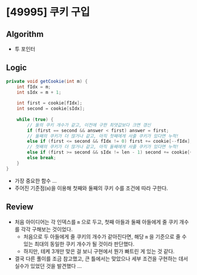 # [49995] 쿠키 구입

## Algorithm
- 투 포인터

## Logic

```java
private void getCookie(int m) {
    int fIdx = m;
    int sIdx = m + 1;
    
    int first = cookie[fIdx];
    int second = cookie[sIdx];
    
    while (true) {
        // 둘의 쿠키 개수가 같고, 이전에 구한 최댓값보다 크면 갱신
        if (first == second && answer < first) answer = first;
        // 둘째의 쿠키가 더 많거나 같고, 아직 첫째에게 사줄 쿠키가 있다면 누적!
        else if (first <= second && fIdx != 0) first += cookie[--fIdx];
        // 첫째의 쿠키가 더 많거나 같고, 아직 둘째에게 사줄 쿠키가 있다면 누적!
        else if (first >= second && sIdx != len - 1) second += cookie[++sIdx];
        else break;
    }
}
```

- 가장 중요한 함수 ...
- 주어진 기준점(`m`)을 이용해 첫째와 둘째의 쿠키 수를 조건에 따라 구한다.

## Review
- 처음 아이디어는 각 인덱스를 `m` 으로 두고, 첫째 아들과 둘째 아들에게 줄 쿠키 개수를 각각 구해보는 것이었다.
  - 처음으로 두 아들에게 줄 쿠키의 개수가 같아진다면, 해당 `m` 을 기준으로 줄 수 있는 최대의 동일한 쿠키 개수가 될 것이라 판단했다.
  - 하지만, 테케 3개만 맞은 걸 보니 구현에서 뭔가 빠트린 게 있는 것 같다.
- 결국 다른 풀이를 조금 참고했고, 큰 틀에서는 맞았으나 세부 조건을 구현하는 데서 실수가 있었던 것을 발견했다 ...